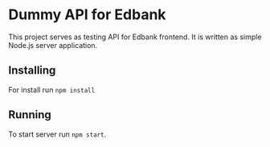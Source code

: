 # Dummy API for Edbank

This project serves as testing API for Edbank frontend. It is written as simple Node.js server application.

## Installing

For install run `npm install`

## Running

To start server run `npm start`.
